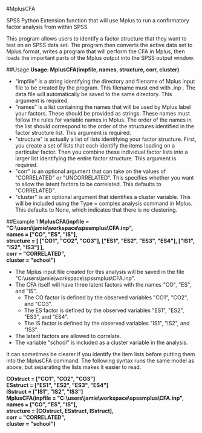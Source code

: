 #MplusCFA

SPSS Python Extension function that will use Mplus to run a confirmatory factor analysis from within SPSS

This program allows users to identify a factor structure that they want to test on an SPSS data set. The program then converts the active data set to Mplus format, writes a program that will perform the CFA in Mplus, then loads the important parts of the Mplus output into the SPSS output window.

##Usage
**Usage: MplusCFA(impfile, names, structure, corr, cluster)**
* "impfile" is a string identifying the directory and filename of Mplus input file to be created by the program. This filename must end with .inp . The data file will automatically be saved to the same directory. This argument is required.
* "names" is a list containing the names that will be used by Mplus label your factors. These should be provided as strings. These names must follow the rules for variable names in Mplus. The order of the names in the list should correspond to the order of the structures identified in the factor structure list. This argument is required.
* "structure" is actually a list of lists identifying your factor structure. First, you create a set of lists that each identify the items loading on a particular factor. Then you combine these individual factor lists  into a larger list identifying the entire factor structure. This argument is required.
* "corr" is an optional argument that can take on the values of "CORRELATED" or "UNCORRELATED". This specifies whether you want to allow the latent factors to be correlated.  This defaults to "CORRELATED".
* "cluster" is an optional argument that identifies a cluster variable. This will be included using the Type = complex analysis command in Mplus. This defaults to None, which indicates that there is no clustering. 

##Example 1
**MplusCFA(inpfile = "C:\users\jamie\workspace\spssmplus\CFA.inp",  
names = ["CO", "ES", "IS"],  
structure = [ ["CO1", "CO2", "CO3"], ["ES1", "ES2", "ES3", "ES4"], ["IS1", "IS2", "IS3"] ],  
corr = "CORRELATED",  
cluster = "school")**
* The Mplus input file created for this analysis will be saved in the file "C:\users\jamie\workspace\spssmplus\CFA.inp".
* The CFA itself will have three latent factors with the names "CO", "ES", and "IS".
  * The CO factor is defined by the observed variables "CO1", "CO2", and "CO3".
  * The ES factor is defined by the observed variables "ES1", "ES2", "ES3", and "ES4".
  * The IS factor is defined by the observed variables "IS1", "IS2", and "IS3".
* The latent factors are allowed to correlate.
* The variable "school" is included as a cluster variable in the analysis.

It can sometimes be clearer if you identify the item lists before putting them into the MplusCFA command. The following syntax runs the same model as above, but separating the lists makes it easier to read.

**COstruct = ["CO1", "CO2", "CO3"]  
ESstruct = ["ES1", "ES2", "ES3", "ES4"]  
ISstruct = ["IS1", "IS2", "IS3"]  
MplusCFA(inpfile = "C:\users\jamie\workspace\spssmplus\CFA.inp",  
names = ["CO", "ES", "IS"],  
structure = [COstruct, ESstruct, ISstruct],  
corr = "CORRELATED",  
cluster = "school")**
